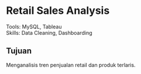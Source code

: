 # Retail Sales Analysis
Tools: MySQL, Tableau  
Skills: Data Cleaning, Dashboarding

## Tujuan
Menganalisis tren penjualan retail dan produk terlaris.

